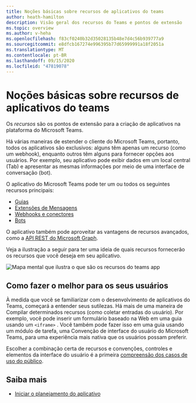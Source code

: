 ```yaml
---
title: Noções básicas sobre recursos de aplicativos do teams
author: heath-hamilton
description: Visão geral dos recursos do Teams e pontos de extensão
ms.topic: overview
ms.author: v-heha
ms.openlocfilehash: f83cf0240b32d35028135b48e7d4c56b939777a9
ms.sourcegitcommit: e8dfcb167274e996395b77d65999991a18f2051a
ms.translationtype: MT
ms.contentlocale: pt-BR
ms.lasthandoff: 09/15/2020
ms.locfileid: "47819078"
---
```

# <a name="understanding-teams-app-capabilities"></a>Noções básicas sobre recursos de aplicativos do teams

Os *recursos* são os pontos de extensão para a criação de aplicativos na plataforma do Microsoft Teams.

Há várias maneiras de estender o cliente do Microsoft Teams, portanto, todos os aplicativos são exclusivos: alguns têm apenas um recurso (como um webhook), enquanto outros têm alguns para fornecer opções aos usuários. Por exemplo, seu aplicativo pode exibir dados em um local central (Tab) e apresentar as mesmas informações por meio de uma interface de conversação (bot).

O aplicativo do Microsoft Teams pode ter um ou todos os seguintes recursos principais:

* [Guias](../tabs/what-are-tabs.md)
* [Extensões de Mensagens](../messaging-extensions/what-are-messaging-extensions.md)
* [Webhooks e conectores](../webhooks-and-connectors/what-are-webhooks-and-connectors.md)
* [Bots](../bots/what-are-bots.md)

O aplicativo também pode aproveitar as vantagens de recursos avançados, como a [API REST do Microsoft Graph](../graph-api/rsc/resource-specific-consent.md).

Veja a ilustração a seguir para ter uma ideia de quais recursos fornecerão os recursos que você deseja em seu aplicativo.

![Mapa mental que ilustra o que são os recursos do teams app](doc-links/images/capabilities-overview.png)

## <a name="doing-whats-best-for-your-users"></a>Como fazer o melhor para os seus usuários

À medida que você se familiarizar com o desenvolvimento de aplicativos do Teams, começará a entender seus sutilezas. Há mais de uma maneira de Compilar determinados recursos (como coletar entradas do usuário). Por exemplo, você pode inserir um formulário baseado na Web em uma guia usando um `<iframe>` . Você também pode fazer isso em uma guia usando um módulo de tarefa, uma Convenção de interface do usuário do Microsoft Teams, para uma experiência mais nativa que os usuários possam preferir.

Escolher a combinação certa de recursos e convenções, controles e elementos da interface do usuário é a primeira [compreensão dos casos de uso do público](../concepts/design/understand-use-cases.md).

## <a name="learn-more"></a>Saiba mais

* [Iniciar o planejamento do aplicativo](../concepts/extensibility-points.md)
